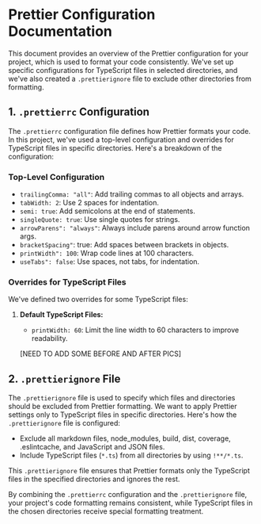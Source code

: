 # Prettier Configuration Documentation

This document provides an overview of the Prettier configuration for your project, which is used to format your code consistently. We've set up specific configurations for TypeScript files in selected directories, and we've also created a `.prettierignore` file to exclude other directories from formatting.

## 1. `.prettierrc` Configuration

The `.prettierrc` configuration file defines how Prettier formats your code. In this project, we've used a top-level configuration and overrides for TypeScript files in specific directories. Here's a breakdown of the configuration:

### Top-Level Configuration

- `trailingComma: "all"`: Add trailing commas to all objects and arrays.
- `tabWidth: 2`: Use 2 spaces for indentation.
- `semi: true`: Add semicolons at the end of statements.
- `singleQuote: true`: Use single quotes for strings.
- `arrowParens": "always"`: Always include parens around arrow function args. 
- `bracketSpacing"`: true: Add spaces between brackets in objects.
- `printWidth": 100`: Wrap code lines at 100 characters.
- `useTabs": false`: Use spaces, not tabs, for indentation.

### Overrides for TypeScript Files

We've defined two overrides for some TypeScript files:

1. **Default TypeScript Files:**

   - `printWidth: 60`: Limit the line width to 60 characters to improve readability.

   [NEED TO ADD SOME BEFORE AND AFTER PICS]

## 2. `.prettierignore` File

The `.prettierignore` file is used to specify which files and directories should be excluded from Prettier formatting. We want to apply Prettier settings only to TypeScript files in specific directories. Here's how the `.prettierignore` file is configured:

- Exclude all markdown files, node_modules, build, dist, coverage, .eslintcache, and JavaScript and JSON files.
- Include TypeScript files (`*.ts`) from all directories by using `!**/*.ts`.

This `.prettierignore` file ensures that Prettier formats only the TypeScript files in the specified directories and ignores the rest.

By combining the `.prettierrc` configuration and the `.prettierignore` file, your project's code formatting remains consistent, while TypeScript files in the chosen directories receive special formatting treatment.
